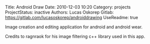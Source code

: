 Title: Android Draw
Date: 2010-12-03 10:20
Category: projects
ProjectStatus: inactive
Authors: Lucas Oskorep
Gitlab: https://gitlab.com/lucasoskorep/androiddrawing
UseReadme: true

[//]: # (anchor)
Image creation and editing application for android and android wear. 

Credits to ragnraok for his image filtering c++ library used in this app. 
